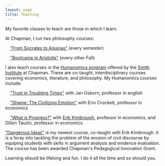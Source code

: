 ```yaml
---
layout: page
title: Teaching
---
```


My favorite classes to teach are those in which I learn.

At Chapman, I run two philosophy courses:

&nbsp;&nbsp;&nbsp;&nbsp;<a href="https://bkmcdavid.github.io/pdfs/Syllabus2022F.docx.pdf">"From Socrates to Aquinas"</a> (every semester)

&nbsp;&nbsp;&nbsp;&nbsp;<a href="https://bkmcdavid.github.io/pdfs/Phil360syllabus.pdf">"Bootcamp in Aristotle"</a> (every other Fall)


I also teach courses in the <a href="https://www.chapman.edu/research/institutes-and-centers/smith-institute-for-political-economy-and-philosophy/academics-and-research/humanomics.aspx">Humanomics program</a> offered by the <a href="https://www.chapman.edu/research/institutes-and-centers/smith-institute-for-political-economy-and-philosophy/index.aspx">Smith Institute</a> at Chapman. These are co-taught, interdisciplinary courses covering economics, literature, and philosophy. My Humanomics courses include:

&nbsp;&nbsp;&nbsp;&nbsp;<a href="https://bkmcdavid.github.io/pdfs/357syllabus.Updated.05.04.20.pdf">"Trust in Troubling Times"</a> with Jan Osborn, professor in english

&nbsp;&nbsp;&nbsp;&nbsp;<a href="https://bkmcdavid.github.io/pdfs/357syllabusShame.docx">"Shame: The Civilizing Emotion"</a> with Erin Crockett, professor in economics

&nbsp;&nbsp;&nbsp;&nbsp;<a href="https://bkmcdavid.github.io/pdfs/2023HumanomicsProgress.docx">"What is Progress?"</a> with <a href="https://sites.google.com/site/erikkimbrough/">Erik Kimbrough</a>, professor in economics, and Dillon Tauzin, professor in economics


<a href="hhttps://bkmcdavid.github.io/pdfs/DangerousIdeasFall2024.pdf">"Dangerous Ideas"</a> is my newest course, co-taught with Erik Kimbrough. It is a foray into tackling the problem of the erosion of civil discourse by equiping students with skills in argument analysis and evidence evaluation. The course has been awarded Chapman's Pedagogical Innovation Grant. 


Learning should be lifelong and fun. I do it all the time and so should you.
